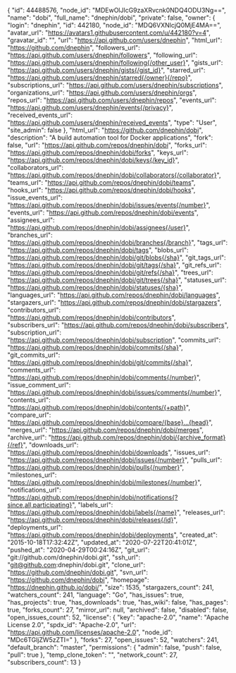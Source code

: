 {
  "id": 44488576,
  "node_id": "MDEwOlJlcG9zaXRvcnk0NDQ4ODU3Ng==",
  "name": "dobi",
  "full_name": "dnephin/dobi",
  "private": false,
  "owner": {
    "login": "dnephin",
    "id": 442180,
    "node_id": "MDQ6VXNlcjQ0MjE4MA==",
    "avatar_url": "https://avatars1.githubusercontent.com/u/442180?v=4",
    "gravatar_id": "",
    "url": "https://api.github.com/users/dnephin",
    "html_url": "https://github.com/dnephin",
    "followers_url": "https://api.github.com/users/dnephin/followers",
    "following_url": "https://api.github.com/users/dnephin/following{/other_user}",
    "gists_url": "https://api.github.com/users/dnephin/gists{/gist_id}",
    "starred_url": "https://api.github.com/users/dnephin/starred{/owner}{/repo}",
    "subscriptions_url": "https://api.github.com/users/dnephin/subscriptions",
    "organizations_url": "https://api.github.com/users/dnephin/orgs",
    "repos_url": "https://api.github.com/users/dnephin/repos",
    "events_url": "https://api.github.com/users/dnephin/events{/privacy}",
    "received_events_url": "https://api.github.com/users/dnephin/received_events",
    "type": "User",
    "site_admin": false
  },
  "html_url": "https://github.com/dnephin/dobi",
  "description": "A build automation tool for Docker applications",
  "fork": false,
  "url": "https://api.github.com/repos/dnephin/dobi",
  "forks_url": "https://api.github.com/repos/dnephin/dobi/forks",
  "keys_url": "https://api.github.com/repos/dnephin/dobi/keys{/key_id}",
  "collaborators_url": "https://api.github.com/repos/dnephin/dobi/collaborators{/collaborator}",
  "teams_url": "https://api.github.com/repos/dnephin/dobi/teams",
  "hooks_url": "https://api.github.com/repos/dnephin/dobi/hooks",
  "issue_events_url": "https://api.github.com/repos/dnephin/dobi/issues/events{/number}",
  "events_url": "https://api.github.com/repos/dnephin/dobi/events",
  "assignees_url": "https://api.github.com/repos/dnephin/dobi/assignees{/user}",
  "branches_url": "https://api.github.com/repos/dnephin/dobi/branches{/branch}",
  "tags_url": "https://api.github.com/repos/dnephin/dobi/tags",
  "blobs_url": "https://api.github.com/repos/dnephin/dobi/git/blobs{/sha}",
  "git_tags_url": "https://api.github.com/repos/dnephin/dobi/git/tags{/sha}",
  "git_refs_url": "https://api.github.com/repos/dnephin/dobi/git/refs{/sha}",
  "trees_url": "https://api.github.com/repos/dnephin/dobi/git/trees{/sha}",
  "statuses_url": "https://api.github.com/repos/dnephin/dobi/statuses/{sha}",
  "languages_url": "https://api.github.com/repos/dnephin/dobi/languages",
  "stargazers_url": "https://api.github.com/repos/dnephin/dobi/stargazers",
  "contributors_url": "https://api.github.com/repos/dnephin/dobi/contributors",
  "subscribers_url": "https://api.github.com/repos/dnephin/dobi/subscribers",
  "subscription_url": "https://api.github.com/repos/dnephin/dobi/subscription",
  "commits_url": "https://api.github.com/repos/dnephin/dobi/commits{/sha}",
  "git_commits_url": "https://api.github.com/repos/dnephin/dobi/git/commits{/sha}",
  "comments_url": "https://api.github.com/repos/dnephin/dobi/comments{/number}",
  "issue_comment_url": "https://api.github.com/repos/dnephin/dobi/issues/comments{/number}",
  "contents_url": "https://api.github.com/repos/dnephin/dobi/contents/{+path}",
  "compare_url": "https://api.github.com/repos/dnephin/dobi/compare/{base}...{head}",
  "merges_url": "https://api.github.com/repos/dnephin/dobi/merges",
  "archive_url": "https://api.github.com/repos/dnephin/dobi/{archive_format}{/ref}",
  "downloads_url": "https://api.github.com/repos/dnephin/dobi/downloads",
  "issues_url": "https://api.github.com/repos/dnephin/dobi/issues{/number}",
  "pulls_url": "https://api.github.com/repos/dnephin/dobi/pulls{/number}",
  "milestones_url": "https://api.github.com/repos/dnephin/dobi/milestones{/number}",
  "notifications_url": "https://api.github.com/repos/dnephin/dobi/notifications{?since,all,participating}",
  "labels_url": "https://api.github.com/repos/dnephin/dobi/labels{/name}",
  "releases_url": "https://api.github.com/repos/dnephin/dobi/releases{/id}",
  "deployments_url": "https://api.github.com/repos/dnephin/dobi/deployments",
  "created_at": "2015-10-18T17:32:42Z",
  "updated_at": "2020-07-22T20:41:01Z",
  "pushed_at": "2020-04-29T00:24:16Z",
  "git_url": "git://github.com/dnephin/dobi.git",
  "ssh_url": "git@github.com:dnephin/dobi.git",
  "clone_url": "https://github.com/dnephin/dobi.git",
  "svn_url": "https://github.com/dnephin/dobi",
  "homepage": "https://dnephin.github.io/dobi/",
  "size": 1535,
  "stargazers_count": 241,
  "watchers_count": 241,
  "language": "Go",
  "has_issues": true,
  "has_projects": true,
  "has_downloads": true,
  "has_wiki": false,
  "has_pages": true,
  "forks_count": 27,
  "mirror_url": null,
  "archived": false,
  "disabled": false,
  "open_issues_count": 52,
  "license": {
    "key": "apache-2.0",
    "name": "Apache License 2.0",
    "spdx_id": "Apache-2.0",
    "url": "https://api.github.com/licenses/apache-2.0",
    "node_id": "MDc6TGljZW5zZTI="
  },
  "forks": 27,
  "open_issues": 52,
  "watchers": 241,
  "default_branch": "master",
  "permissions": {
    "admin": false,
    "push": false,
    "pull": true
  },
  "temp_clone_token": "",
  "network_count": 27,
  "subscribers_count": 13
}
